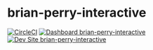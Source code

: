 # brian-perry-interactive

[![CircleCI](https://circleci.com/gh/backlineint/brian-perry-interactive.svg?style=shield)](https://circleci.com/gh/backlineint/brian-perry-interactive)
[![Dashboard brian-perry-interactive](https://img.shields.io/badge/dashboard-brian_perry_interactive-yellow.svg)](https://dashboard.pantheon.io/sites/2e8cbc1f-4fa0-4ff9-a003-6a1f7cc83580#dev/code)
[![Dev Site brian-perry-interactive](https://img.shields.io/badge/site-brian_perry_interactive-blue.svg)](http://dev-brian-perry-interactive.pantheonsite.io/)